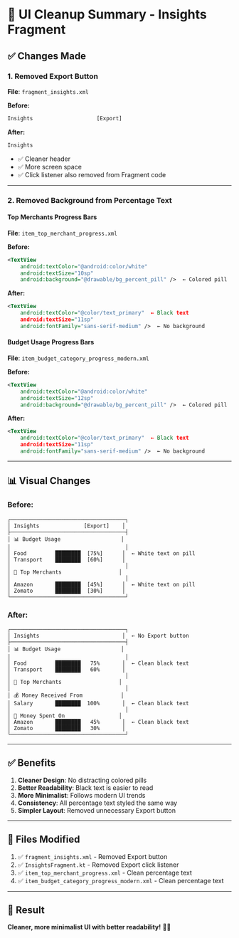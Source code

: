 # 🎨 UI Cleanup Summary - Insights Fragment

## ✅ Changes Made

### **1. Removed Export Button**
**File**: `fragment_insights.xml`

**Before:**
```xml
Insights                    [Export]
```

**After:**
```xml
Insights
```

- ✅ Cleaner header
- ✅ More screen space
- ✅ Click listener also removed from Fragment code

---

### **2. Removed Background from Percentage Text**

#### **Top Merchants Progress Bars**
**File**: `item_top_merchant_progress.xml`

**Before:**
```xml
<TextView
    android:textColor="@android:color/white"
    android:textSize="10sp"
    android:background="@drawable/bg_percent_pill" />  ← Colored pill
```

**After:**
```xml
<TextView
    android:textColor="@color/text_primary"  ← Black text
    android:textSize="11sp"
    android:fontFamily="sans-serif-medium" />  ← No background
```

#### **Budget Usage Progress Bars**
**File**: `item_budget_category_progress_modern.xml`

**Before:**
```xml
<TextView
    android:textColor="@android:color/white"
    android:textSize="12sp"
    android:background="@drawable/bg_percent_pill" />  ← Colored pill
```

**After:**
```xml
<TextView
    android:textColor="@color/text_primary"  ← Black text
    android:textSize="11sp"
    android:fontFamily="sans-serif-medium" />  ← No background
```

---

## 📊 Visual Changes

### **Before:**
```
┌────────────────────────────────────┐
│ Insights              [Export]    │
├────────────────────────────────────┤
│ 📊 Budget Usage                   │
│                                    │
│ Food         ████████  [75%]      │  ← White text on pill
│ Transport    ████████  [60%]      │
│                                    │
│ 🏪 Top Merchants                  │
│                                    │
│ Amazon       ████████  [45%]      │  ← White text on pill
│ Zomato       ████████  [30%]      │
└────────────────────────────────────┘
```

### **After:**
```
┌────────────────────────────────────┐
│ Insights                          │  ← No Export button
├────────────────────────────────────┤
│ 📊 Budget Usage                   │
│                                    │
│ Food         ████████   75%       │  ← Clean black text
│ Transport    ████████   60%       │
│                                    │
│ 🏪 Top Merchants                  │
│                                    │
│ 💰 Money Received From            │
│ Salary       ████████  100%       │  ← Clean black text
│                                    │
│ 💸 Money Spent On                 │
│ Amazon       ████████   45%       │  ← Clean black text
│ Zomato       ████████   30%       │
└────────────────────────────────────┘
```

---

## ✅ Benefits

1. **Cleaner Design**: No distracting colored pills
2. **Better Readability**: Black text is easier to read
3. **More Minimalist**: Follows modern UI trends
4. **Consistency**: All percentage text styled the same way
5. **Simpler Layout**: Removed unnecessary Export button

---

## 📝 Files Modified

1. ✅ `fragment_insights.xml` - Removed Export button
2. ✅ `InsightsFragment.kt` - Removed Export click listener
3. ✅ `item_top_merchant_progress.xml` - Clean percentage text
4. ✅ `item_budget_category_progress_modern.xml` - Clean percentage text

---

## 🚀 Result

**Cleaner, more minimalist UI with better readability!** 🎨✨
